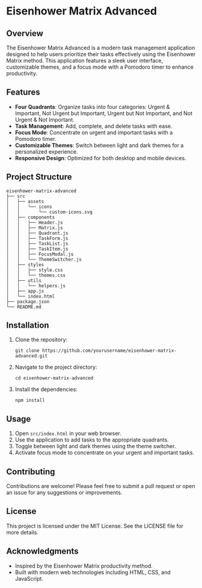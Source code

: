 # Eisenhower Matrix Advanced

## Overview
The Eisenhower Matrix Advanced is a modern task management application designed to help users prioritize their tasks effectively using the Eisenhower Matrix method. This application features a sleek user interface, customizable themes, and a focus mode with a Pomodoro timer to enhance productivity.

## Features
- **Four Quadrants**: Organize tasks into four categories: Urgent & Important, Not Urgent but Important, Urgent but Not Important, and Not Urgent & Not Important.
- **Task Management**: Add, complete, and delete tasks with ease.
- **Focus Mode**: Concentrate on urgent and important tasks with a Pomodoro timer.
- **Customizable Themes**: Switch between light and dark themes for a personalized experience.
- **Responsive Design**: Optimized for both desktop and mobile devices.

## Project Structure
```
eisenhower-matrix-advanced
├── src
│   ├── assets
│   │   └── icons
│   │       └── custom-icons.svg
│   ├── components
│   │   ├── Header.js
│   │   ├── Matrix.js
│   │   ├── Quadrant.js
│   │   ├── TaskForm.js
│   │   ├── TaskList.js
│   │   ├── TaskItem.js
│   │   ├── FocusModal.js
│   │   └── ThemeSwitcher.js
│   ├── styles
│   │   ├── style.css
│   │   └── themes.css
│   ├── utils
│   │   └── helpers.js
│   ├── app.js
│   └── index.html
├── package.json
└── README.md
```

## Installation
1. Clone the repository:
   ```
   git clone https://github.com/yourusername/eisenhower-matrix-advanced.git
   ```
2. Navigate to the project directory:
   ```
   cd eisenhower-matrix-advanced
   ```
3. Install the dependencies:
   ```
   npm install
   ```

## Usage
1. Open `src/index.html` in your web browser.
2. Use the application to add tasks to the appropriate quadrants.
3. Toggle between light and dark themes using the theme switcher.
4. Activate focus mode to concentrate on your urgent and important tasks.

## Contributing
Contributions are welcome! Please feel free to submit a pull request or open an issue for any suggestions or improvements.

## License
This project is licensed under the MIT License. See the LICENSE file for more details.

## Acknowledgments
- Inspired by the Eisenhower Matrix productivity method.
- Built with modern web technologies including HTML, CSS, and JavaScript.